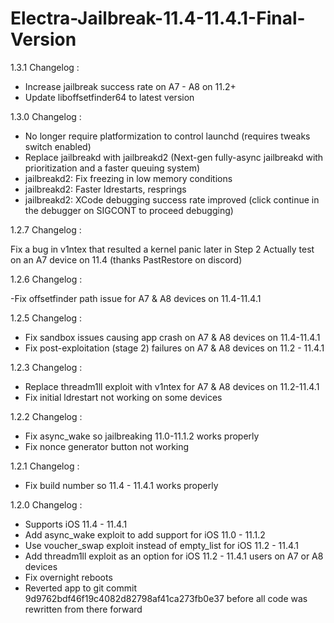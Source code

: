 # Electra-Jailbreak-11.4-11.4.1-Final-Version


1.3.1 Changelog :

- Increase jailbreak success rate on A7 - A8 on 11.2+
- Update liboffsetfinder64 to latest version

1.3.0 Changelog :

- No longer require platformization to control launchd (requires tweaks switch enabled)
- Replace jailbreakd with jailbreakd2 (Next-gen fully-async jailbreakd with prioritization and a faster queuing system)
- jailbreakd2: Fix freezing in low memory conditions
- jailbreakd2: Faster ldrestarts, resprings
- jailbreakd2: XCode debugging success rate improved (click continue in the debugger on SIGCONT to proceed debugging)

1.2.7 Changelog :

Fix a bug in v1ntex that resulted a kernel panic later in Step 2
Actually test on an A7 device on 11.4 (thanks PastRestore on discord)

1.2.6 Changelog :

-Fix offsetfinder path issue for A7 & A8 devices on 11.4-11.4.1

1.2.5 Changelog :

- Fix sandbox issues causing app crash on A7 & A8 devices on 11.4-11.4.1
- Fix post-exploitation (stage 2) failures on A7 & A8 devices on 11.2 - 11.4.1

1.2.3 Changelog :

- Replace threadm1ll exploit with v1ntex for A7 & A8 devices on 11.2-11.4.1
- Fix initial ldrestart not working on some devices

1.2.2 Changelog :

- Fix async_wake so jailbreaking 11.0-11.1.2 works properly
- Fix nonce generator button not working

1.2.1 Changelog :

- Fix build number so 11.4 - 11.4.1 works properly

1.2.0 Changelog :

- Supports iOS 11.4 - 11.4.1
- Add async_wake exploit to add support for iOS 11.0 - 11.1.2
- Use voucher_swap exploit instead of empty_list for iOS 11.2 - 11.4.1
- Add threadm1ll exploit as an option for iOS 11.2 - 11.4.1 users on A7 or A8 devices
- Fix overnight reboots
- Reverted app to git commit 9d9762bdf46f19c4082d82798af41ca273fb0e37 before all code was rewritten from there forward

